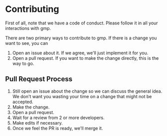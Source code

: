 # Contributing

First of all, note that we have a code of conduct. Please follow it in all your interactions with gmp.

There are two primary ways to contribute to gmp. If there is a change you want to see, you can

1. Open an issue about it. If we agree, we'll just implement it for you.
2. Open a pull request. If you want to make the change directly, this is the way to go.

## Pull Request Process

1. Still open an issue about the change so we can discuss the general idea. We don't want you wasting your time on a change that might not be accepted.
2. Make the change.
3. Open a pull request.
4. Wait for a review from 2 or more developers.
5. Make edits if necessary.
6. Once we feel the PR is ready, we'll merge it.
